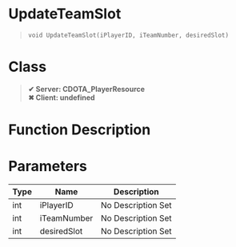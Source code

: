 # UpdateTeamSlot
> `void UpdateTeamSlot(iPlayerID, iTeamNumber, desiredSlot)`
# Class
> __✔ Server: CDOTA_PlayerResource__  
> __✖ Client: undefined__  
# Function Description

# Parameters
Type|Name|Description
--|--|--
int|iPlayerID|No Description Set
int|iTeamNumber|No Description Set
int|desiredSlot|No Description Set
